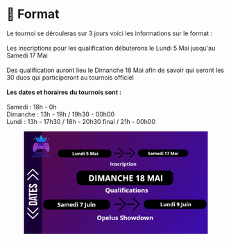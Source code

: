 # 📅 Format

Le tournoi se dérouleras sur 3 jours voici les informations sur le format : \
\
Les inscriptions pour les qualification débuterons le Lundi 5 Mai jusqu'au Samedi 17 Mai\
\
Des qualification auront lieu le Dimanche 18 Mai afin de savoir qui seront les 30 duos qui participeront au tournois officiel \
\
**Les dates et horaires du tournois sont :**  \
\
Samedi : 18h - 0h&#x20;
\
Dimanche : 13h - 19h / 19h30 - 00h00&#x20;
\
Lundi : 13h - 17h30  / 18h - 20h30 final / 21h - 00h00&#x20;

<figure><img src="../.gitbook/assets/image_2025-05-03_190926088.png" alt=""><figcaption></figcaption></figure>
